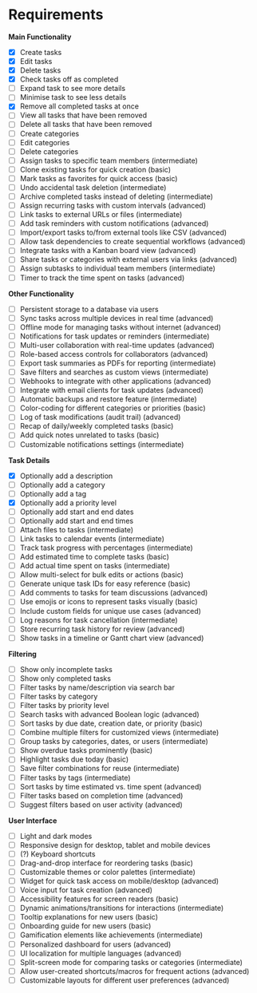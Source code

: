 <!-- Some of these requirements were created by ChatGPT.
I may remove some of them if I think they are not very good. -->

# Requirements

**Main Functionality**

- [x] Create tasks
- [x] Edit tasks
- [x] Delete tasks
- [x] Check tasks off as completed
- [ ] Expand task to see more details
- [ ] Minimise task to see less details
- [x] Remove all completed tasks at once
- [ ] View all tasks that have been removed
- [ ] Delete all tasks that have been removed
- [ ] Create categories
- [ ] Edit categories
- [ ] Delete categories
- [ ] Assign tasks to specific team members (intermediate)
- [ ] Clone existing tasks for quick creation (basic)
- [ ] Mark tasks as favorites for quick access (basic)
- [ ] Undo accidental task deletion (intermediate)
- [ ] Archive completed tasks instead of deleting (intermediate)
- [ ] Assign recurring tasks with custom intervals (advanced)
- [ ] Link tasks to external URLs or files (intermediate)
- [ ] Add task reminders with custom notifications (advanced)
- [ ] Import/export tasks to/from external tools like CSV (advanced)
- [ ] Allow task dependencies to create sequential workflows (advanced)
- [ ] Integrate tasks with a Kanban board view (advanced)
- [ ] Share tasks or categories with external users via links (advanced)
- [ ] Assign subtasks to individual team members (intermediate)
- [ ] Timer to track the time spent on tasks (advanced)

**Other Functionality**

- [ ] Persistent storage to a database via users
- [ ] Sync tasks across multiple devices in real time (advanced)
- [ ] Offline mode for managing tasks without internet (advanced)
- [ ] Notifications for task updates or reminders (intermediate)
- [ ] Multi-user collaboration with real-time updates (advanced)
- [ ] Role-based access controls for collaborators (advanced)
- [ ] Export task summaries as PDFs for reporting (intermediate)
- [ ] Save filters and searches as custom views (intermediate)
- [ ] Webhooks to integrate with other applications (advanced)
- [ ] Integrate with email clients for task updates (advanced)
- [ ] Automatic backups and restore feature (intermediate)
- [ ] Color-coding for different categories or priorities (basic)
- [ ] Log of task modifications (audit trail) (advanced)
- [ ] Recap of daily/weekly completed tasks (basic)
- [ ] Add quick notes unrelated to tasks (basic)
- [ ] Customizable notifications settings (intermediate)

**Task Details**

- [x] Optionally add a description
- [ ] Optionally add a category
- [ ] Optionally add a tag
- [x] Optionally add a priority level
- [ ] Optionally add start and end dates
- [ ] Optionally add start and end times
- [ ] Attach files to tasks (intermediate)
- [ ] Link tasks to calendar events (intermediate)
- [ ] Track task progress with percentages (intermediate)
- [ ] Add estimated time to complete tasks (basic)
- [ ] Add actual time spent on tasks (intermediate)
- [ ] Allow multi-select for bulk edits or actions (basic)
- [ ] Generate unique task IDs for easy reference (basic)
- [ ] Add comments to tasks for team discussions (advanced)
- [ ] Use emojis or icons to represent tasks visually (basic)
- [ ] Include custom fields for unique use cases (advanced)
- [ ] Log reasons for task cancellation (intermediate)
- [ ] Store recurring task history for review (advanced)
- [ ] Show tasks in a timeline or Gantt chart view (advanced)

**Filtering**

- [ ] Show only incomplete tasks
- [ ] Show only completed tasks
- [ ] Filter tasks by name/description via search bar
- [ ] Filter tasks by category
- [ ] Filter tasks by priority level
- [ ] Search tasks with advanced Boolean logic (advanced)
- [ ] Sort tasks by due date, creation date, or priority (basic)
- [ ] Combine multiple filters for customized views (intermediate)
- [ ] Group tasks by categories, dates, or users (intermediate)
- [ ] Show overdue tasks prominently (basic)
- [ ] Highlight tasks due today (basic)
- [ ] Save filter combinations for reuse (intermediate)
- [ ] Filter tasks by tags (intermediate)
- [ ] Sort tasks by time estimated vs. time spent (advanced)
- [ ] Filter tasks based on completion time (advanced)
- [ ] Suggest filters based on user activity (advanced)

**User Interface**

- [ ] Light and dark modes
- [ ] Responsive design for desktop, tablet and mobile devices
- [ ] (?) Keyboard shortcuts
- [ ] Drag-and-drop interface for reordering tasks (basic)
- [ ] Customizable themes or color palettes (intermediate)
- [ ] Widget for quick task access on mobile/desktop (advanced)
- [ ] Voice input for task creation (advanced)
- [ ] Accessibility features for screen readers (basic)
- [ ] Dynamic animations/transitions for interactions (intermediate)
- [ ] Tooltip explanations for new users (basic)
- [ ] Onboarding guide for new users (basic)
- [ ] Gamification elements like achievements (intermediate)
- [ ] Personalized dashboard for users (advanced)
- [ ] UI localization for multiple languages (advanced)
- [ ] Split-screen mode for comparing tasks or categories (intermediate)
- [ ] Allow user-created shortcuts/macros for frequent actions (advanced)
- [ ] Customizable layouts for different user preferences (advanced)
